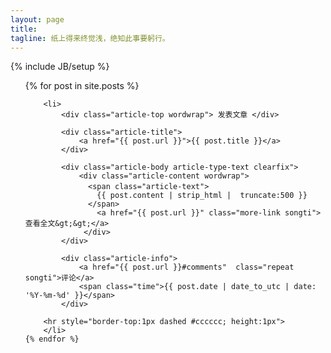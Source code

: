 ```yaml
---
layout: page
title: 
tagline: 纸上得来终觉浅，绝知此事要躬行。
---
```

{% include JB/setup %}

<ul class="article">
	{% for post in site.posts %}
		
		<li>
			<div class="article-top wordwrap"> 发表文章 </div>

			<div class="article-title">
				<a href="{{ post.url }}">{{ post.title }}</a>
			</div>
			
			<div class="article-body article-type-text clearfix">   
				<div class="article-content wordwrap"> 
				  <span class="article-text">　
					{{ post.content | strip_html |  truncate:500 }}
				  </span> 
					<a href="{{ post.url }}" class="more-link songti">查看全文&gt;&gt;</a> 
				 </div> 
			</div>

			<div class="article-info"> 
				<a href="{{ post.url }}#comments"  class="repeat songti">评论</a> 
				<span class="time">{{ post.date | date_to_utc | date: '%Y-%m-%d' }}</span> 
			</div>

		<hr style="border-top:1px dashed #cccccc; height:1px">
		</li>
	{% endfor %}
</ul>

